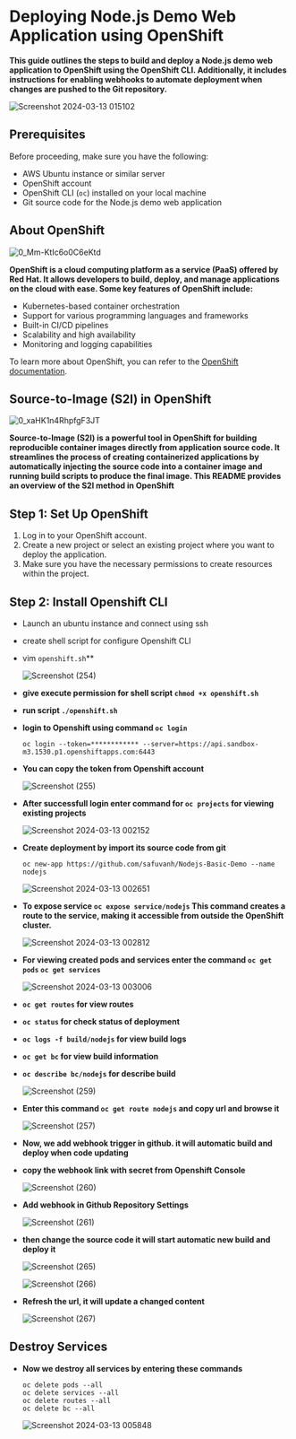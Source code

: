 # Deploying Node.js Demo Web Application using OpenShift

**This guide outlines the steps to build and deploy a Node.js demo web application to OpenShift using the OpenShift CLI. Additionally, it includes instructions for enabling webhooks to automate deployment when changes are pushed to the Git repository.**

![Screenshot 2024-03-13 015102](https://github.com/safuvanh/DevOps-Projects/assets/156053146/3607cb7c-7c7f-4a1d-854f-0ac79e37c672)

## Prerequisites

Before proceeding, make sure you have the following:

- AWS Ubuntu instance or similar server
- OpenShift account
- OpenShift CLI (`oc`) installed on your local machine
- Git source code for the Node.js demo web application

## About OpenShift

 ![0_Mm-KtIc6o0C6eKtd](https://github.com/safuvanh/DevOps-Projects/assets/156053146/7874e8cd-3db3-4e01-92c9-64c6186a57db)

 

**OpenShift is a cloud computing platform as a service (PaaS) offered by Red Hat. It allows developers to build, deploy, and manage applications on the cloud with ease. Some key features of OpenShift include:**

- Kubernetes-based container orchestration
- Support for various programming languages and frameworks
- Built-in CI/CD pipelines
- Scalability and high availability
- Monitoring and logging capabilities

To learn more about OpenShift, you can refer to the [OpenShift documentation](https://developers.redhat.com/learn/openshift/foundations-openshift).

## Source-to-Image (S2I) in OpenShift

   ![0_xaHK1n4RhpfgF3JT](https://github.com/safuvanh/DevOps-Projects/assets/156053146/3d3cbefe-f6f1-4277-a0f5-31c0c345516f)

   
   **Source-to-Image (S2I) is a powerful tool in OpenShift for building reproducible container images directly from application source code. It streamlines the process of creating containerized applications by automatically injecting the source code into a container image and running build scripts to produce the final image.
     This README provides an overview of the S2I method in OpenShift**

     

## Step 1: Set Up OpenShift

1. Log in to your OpenShift account.
2. Create a new project or select an existing project where you want to deploy the application.
3. Make sure you have the necessary permissions to create resources within the project.

## Step 2: Install Openshift CLI

- Launch an ubuntu instance and connect using ssh
- create shell script for configure Openshift CLI
- vim `openshift.sh`**

   
   ![Screenshot (254)](https://github.com/safuvanh/DevOps-Projects/assets/156053146/8b59fb65-ca79-482d-8006-056ef4883979)

- **give execute permission for shell script `chmod +x openshift.sh`**
- **run script `./openshift.sh`**
- **login to Openshift using command `oc login `**
   ```
   oc login --token=************ --server=https://api.sandbox-m3.1530.p1.openshiftapps.com:6443
   ```
- **You can copy the token from Openshift account**
   
   ![Screenshot (255)](https://github.com/safuvanh/DevOps-Projects/assets/156053146/686cf7f3-48f1-4f2c-9d4c-36a10b4cd443)

- **After successfull login enter command for `oc projects` for viewing existing projects**

  ![Screenshot 2024-03-13 002152](https://github.com/safuvanh/DevOps-Projects/assets/156053146/9c4b69ba-e4dd-4233-8f39-db42ff4fb012)

- **Create deployment by import its source code from git**
   ```
   oc new-app https://github.com/safuvanh/Nodejs-Basic-Demo --name nodejs
   ```
  ![Screenshot 2024-03-13 002651](https://github.com/safuvanh/DevOps-Projects/assets/156053146/e0b220af-00d8-4d3b-aba8-018e32a6fd6a)
  
- **To expose  service `oc expose service/nodejs` This command creates a route to the service, making it accessible from outside the OpenShift cluster.**
  
  ![Screenshot 2024-03-13 002812](https://github.com/safuvanh/DevOps-Projects/assets/156053146/3d67e615-54c1-467a-b2e6-b9cce520d2d9)

- **For viewing created pods and services enter the  command `oc get pods` `oc get services`**
  
  ![Screenshot 2024-03-13 003006](https://github.com/safuvanh/DevOps-Projects/assets/156053146/ce3b9b08-a9b2-40dd-adc9-d078332d8cce)

- **`oc get routes` for view routes**
- **`oc status` for check status of deployment**
- **`oc logs -f build/nodejs` for view build logs**                     
- **`oc get bc` for view build information**
- **`oc describe bc/nodejs` for describe build**

  ![Screenshot (259)](https://github.com/safuvanh/DevOps-Projects/assets/156053146/72763fbd-e50b-4b55-8375-4cdf2e8fc4a0)

- **Enter this command `oc get route nodejs` and copy url and browse it**

  ![Screenshot (257)](https://github.com/safuvanh/DevOps-Projects/assets/156053146/9e19100f-0665-4f56-8efa-89996f788de9)
 

- **Now, we add webhook trigger in github. it will automatic build and deploy when code updating**
- **copy the webhook link with secret from Openshift Console**

  
  ![Screenshot (260)](https://github.com/safuvanh/DevOps-Projects/assets/156053146/bedc3b29-67fe-4236-8e77-fafba68cfa4a)

- **Add webhook in Github Repository Settings**

  ![Screenshot (261)](https://github.com/safuvanh/DevOps-Projects/assets/156053146/313b8234-df8d-4bd3-85e2-709253a612ea)

- **then change the source code it will start automatic new build and deploy it**

  ![Screenshot (265)](https://github.com/safuvanh/DevOps-Projects/assets/156053146/0fbbd544-1e0b-4793-81f8-64653d1fd19f)

  ![Screenshot (266)](https://github.com/safuvanh/DevOps-Projects/assets/156053146/ecac2882-cfe3-4a6c-b629-57c385531d54)

- **Refresh the url, it will update a changed content**

  ![Screenshot (267)](https://github.com/safuvanh/DevOps-Projects/assets/156053146/c92f3c52-93ba-4856-bd53-0cf62ff5a3d4)


## Destroy Services

   - **Now we destroy all services by entering these commands**
     ```
     oc delete pods --all
     oc delete services --all
     oc delete routes --all
     oc delete bc --all
     ```
     ![Screenshot 2024-03-13 005848](https://github.com/safuvanh/DevOps-Projects/assets/156053146/7d2bdb6e-cc22-441b-b91c-4c80a998ce5a)


    



  


  
  





  


     
